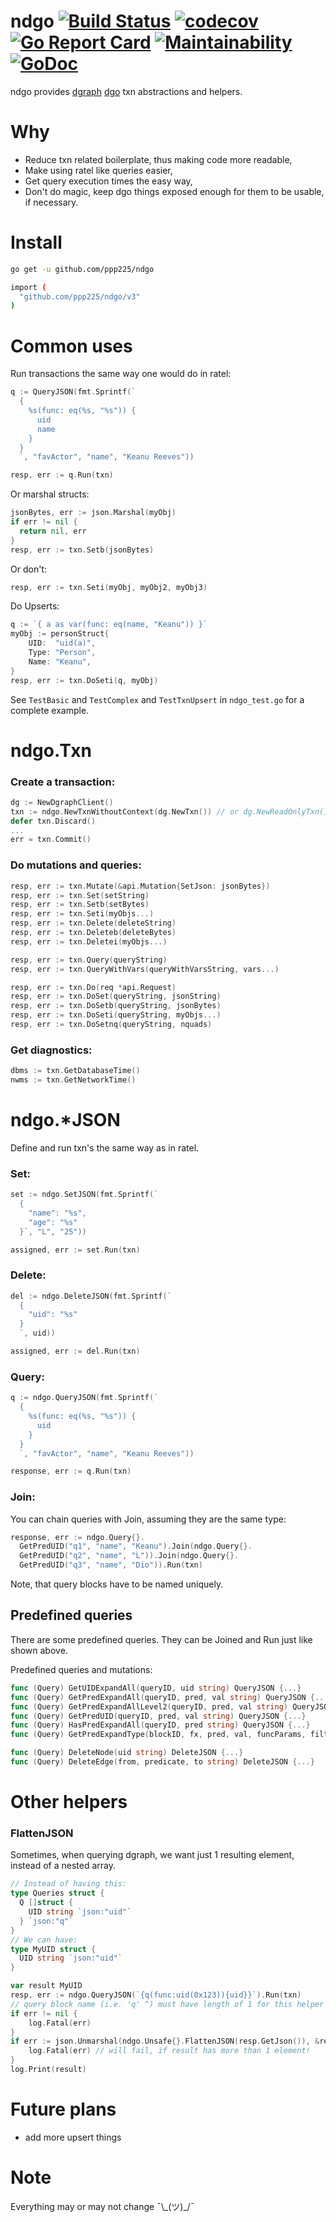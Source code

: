 # ndgo [![Build Status](https://travis-ci.org/ppp225/ndgo.svg?branch=master)](https://travis-ci.org/ppp225/ndgo)    [![codecov](https://codecov.io/gh/ppp225/ndgo/branch/master/graph/badge.svg)](https://codecov.io/gh/ppp225/ndgo)    [![Go Report Card](https://goreportcard.com/badge/github.com/ppp225/ndgo)](https://goreportcard.com/report/github.com/ppp225/ndgo)    [![Maintainability](https://api.codeclimate.com/v1/badges/7954fe4d199f0426bb5d/maintainability)](https://codeclimate.com/github/ppp225/ndgo/maintainability)   [![GoDoc](https://godoc.org/github.com/ppp225/ndgo?status.svg)](https://godoc.org/github.com/ppp225/ndgo)   
ndgo provides [dgraph](https://github.com/dgraph-io) [dgo](https://github.com/dgraph-io/dgo) txn abstractions and helpers.

# Why

* Reduce txn related boilerplate, thus making code more readable,
* Make using ratel like queries easier,
* Get query execution times the easy way,
* Don't do magic, keep dgo things exposed enough for them to be usable, if necessary.

# Install

```bash
go get -u github.com/ppp225/ndgo
```

```bash
import (
  "github.com/ppp225/ndgo/v3"
)
```

# Common uses

Run transactions the same way one would do in ratel:

```go
q := QueryJSON(fmt.Sprintf(`
  {
    %s(func: eq(%s, "%s")) {
      uid
      name
    }
  }
  `, "favActor", "name", "Keanu Reeves"))

resp, err := q.Run(txn)
```

Or marshal structs:

```go
jsonBytes, err := json.Marshal(myObj)
if err != nil {
  return nil, err
}
resp, err := txn.Setb(jsonBytes)
```

Or don't:

```go
resp, err := txn.Seti(myObj, myObj2, myObj3)
```

Do Upserts:

```go
q := `{ a as var(func: eq(name, "Keanu")) }`
myObj := personStruct{
	UID:  "uid(a)",
	Type: "Person",
	Name: "Keanu",
}
resp, err := txn.DoSeti(q, myObj)
```

See `TestBasic` and `TestComplex` and `TestTxnUpsert` in `ndgo_test.go` for a complete example.

# ndgo.Txn

### Create a transaction:

```go
dg := NewDgraphClient()
txn := ndgo.NewTxnWithoutContext(dg.NewTxn()) // or dg.NewReadOnlyTxn(), you can use any dgo.txn options you like. You can also use ndgo.NewTxn(ctx, txn)
defer txn.Discard()
...
err = txn.Commit()
```

### Do mutations and queries:

```go
resp, err := txn.Mutate(&api.Mutation{SetJson: jsonBytes})
resp, err := txn.Set(setString)
resp, err := txn.Setb(setBytes)
resp, err := txn.Seti(myObjs...)
resp, err := txn.Delete(deleteString)
resp, err := txn.Deleteb(deleteBytes)
resp, err := txn.Deletei(myObjs...)

resp, err := txn.Query(queryString)
resp, err := txn.QueryWithVars(queryWithVarsString, vars...)

resp, err := txn.Do(req *api.Request)
resp, err := txn.DoSet(queryString, jsonString)
resp, err := txn.DoSetb(queryString, jsonBytes)
resp, err := txn.DoSeti(queryString, myObjs...)
resp, err := txn.DoSetnq(queryString, nquads)
```

### Get diagnostics:

```go
dbms := txn.GetDatabaseTime()
nwms := txn.GetNetworkTime()
```

# ndgo.*JSON

Define and run txn's the same way as in ratel.

### Set:

```go
set := ndgo.SetJSON(fmt.Sprintf(`
  {
    "name": "%s",
    "age": "%s"
  }`, "L", "25"))

assigned, err := set.Run(txn)
```

### Delete:

```go
del := ndgo.DeleteJSON(fmt.Sprintf(`
  {
    "uid": "%s"
  }
  `, uid))

assigned, err := del.Run(txn)
```

### Query:

```go
q := ndgo.QueryJSON(fmt.Sprintf(`
  {
    %s(func: eq(%s, "%s")) {
      uid
    }
  }
  `, "favActor", "name", "Keanu Reeves"))

response, err := q.Run(txn)
```

### Join:

You can chain queries with Join, assuming they are the same type:

```go
response, err := ndgo.Query{}.
  GetPredUID("q1", "name", "Keanu").Join(ndgo.Query{}.
  GetPredUID("q2", "name", "L")).Join(ndgo.Query{}.
  GetPredUID("q3", "name", "Dio")).Run(txn)
```

Note, that query blocks have to be named uniquely.

## Predefined queries

There are some predefined queries. They can be Joined and Run just like shown above.

Predefined queries and mutations:

```go
func (Query) GetUIDExpandAll(queryID, uid string) QueryJSON {...}
func (Query) GetPredExpandAll(queryID, pred, val string) QueryJSON {...}
func (Query) GetPredExpandAllLevel2(queryID, pred, val string) QueryJSON {...}
func (Query) GetPredUID(queryID, pred, val string) QueryJSON {...}
func (Query) HasPredExpandAll(queryID, pred string) QueryJSON {...}
func (Query) GetPredExpandType(blockID, fx, pred, val, funcParams, filters, dgPreds, dgTypes string) QueryJSON {...}

func (Query) DeleteNode(uid string) DeleteJSON {...}
func (Query) DeleteEdge(from, predicate, to string) DeleteJSON {...}
```

# Other helpers

### FlattenJSON

Sometimes, when querying dgraph, we want just 1 resulting element, instead of a nested array.

```go
// Instead of having this:
type Queries struct {
  Q []struct {
    UID string `json:"uid"`
  } `json:"q"`
}
// We can have:
type MyUID struct {
  UID string `json:"uid"`
}
```
```go
var result MyUID
resp, err := ndgo.QueryJSON(`{q(func:uid(0x123)){uid}}`).Run(txn)
// query block name (i.e. 'q' ^) must have length of 1 for this helper to work!
if err != nil {
	log.Fatal(err) 
}
if err := json.Unmarshal(ndgo.Unsafe{}.FlattenJSON(resp.GetJson()), &result); err != nil {
	log.Fatal(err) // will fail, if result has more than 1 element!
}
log.Print(result)
```

# Future plans

* add more upsert things

# Note

Everything may or may not change ¯\\\_(ツ)\_/¯
